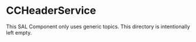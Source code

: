 # CCHeaderService

This SAL Component only uses generic topics.
This directory is intentionally left empty.
